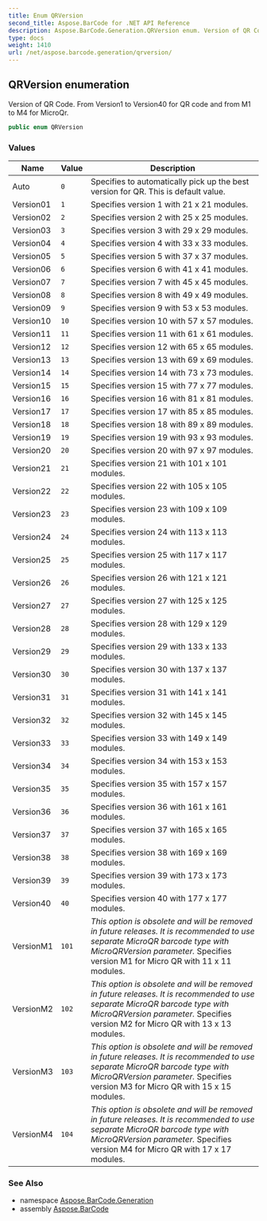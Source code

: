 ```yaml
---
title: Enum QRVersion
second_title: Aspose.BarCode for .NET API Reference
description: Aspose.BarCode.Generation.QRVersion enum. Version of QR Code. From Version1 to Version40 for QR code and from M1 to M4 for MicroQr
type: docs
weight: 1410
url: /net/aspose.barcode.generation/qrversion/
---
```

## QRVersion enumeration

Version of QR Code. From Version1 to Version40 for QR code and from M1 to M4 for MicroQr.

```csharp
public enum QRVersion
```

### Values

| Name | Value | Description |
| --- | --- | --- |
| Auto | `0` | Specifies to automatically pick up the best version for QR. This is default value. |
| Version01 | `1` | Specifies version 1 with 21 x 21 modules. |
| Version02 | `2` | Specifies version 2 with 25 x 25 modules. |
| Version03 | `3` | Specifies version 3 with 29 x 29 modules. |
| Version04 | `4` | Specifies version 4 with 33 x 33 modules. |
| Version05 | `5` | Specifies version 5 with 37 x 37 modules. |
| Version06 | `6` | Specifies version 6 with 41 x 41 modules. |
| Version07 | `7` | Specifies version 7 with 45 x 45 modules. |
| Version08 | `8` | Specifies version 8 with 49 x 49 modules. |
| Version09 | `9` | Specifies version 9 with 53 x 53 modules. |
| Version10 | `10` | Specifies version 10 with 57 x 57 modules. |
| Version11 | `11` | Specifies version 11 with 61 x 61 modules. |
| Version12 | `12` | Specifies version 12 with 65 x 65 modules. |
| Version13 | `13` | Specifies version 13 with 69 x 69 modules. |
| Version14 | `14` | Specifies version 14 with 73 x 73 modules. |
| Version15 | `15` | Specifies version 15 with 77 x 77 modules. |
| Version16 | `16` | Specifies version 16 with 81 x 81 modules. |
| Version17 | `17` | Specifies version 17 with 85 x 85 modules. |
| Version18 | `18` | Specifies version 18 with 89 x 89 modules. |
| Version19 | `19` | Specifies version 19 with 93 x 93 modules. |
| Version20 | `20` | Specifies version 20 with 97 x 97 modules. |
| Version21 | `21` | Specifies version 21 with 101 x 101 modules. |
| Version22 | `22` | Specifies version 22 with 105 x 105 modules. |
| Version23 | `23` | Specifies version 23 with 109 x 109 modules. |
| Version24 | `24` | Specifies version 24 with 113 x 113 modules. |
| Version25 | `25` | Specifies version 25 with 117 x 117 modules. |
| Version26 | `26` | Specifies version 26 with 121 x 121 modules. |
| Version27 | `27` | Specifies version 27 with 125 x 125 modules. |
| Version28 | `28` | Specifies version 28 with 129 x 129 modules. |
| Version29 | `29` | Specifies version 29 with 133 x 133 modules. |
| Version30 | `30` | Specifies version 30 with 137 x 137 modules. |
| Version31 | `31` | Specifies version 31 with 141 x 141 modules. |
| Version32 | `32` | Specifies version 32 with 145 x 145 modules. |
| Version33 | `33` | Specifies version 33 with 149 x 149 modules. |
| Version34 | `34` | Specifies version 34 with 153 x 153 modules. |
| Version35 | `35` | Specifies version 35 with 157 x 157 modules. |
| Version36 | `36` | Specifies version 36 with 161 x 161 modules. |
| Version37 | `37` | Specifies version 37 with 165 x 165 modules. |
| Version38 | `38` | Specifies version 38 with 169 x 169 modules. |
| Version39 | `39` | Specifies version 39 with 173 x 173 modules. |
| Version40 | `40` | Specifies version 40 with 177 x 177 modules. |
| VersionM1 | `101` | *This option is obsolete and will be removed in future releases. It is recommended to use separate MicroQR barcode type with MicroQRVersion parameter.* Specifies version M1 for Micro QR with 11 x 11 modules. |
| VersionM2 | `102` | *This option is obsolete and will be removed in future releases. It is recommended to use separate MicroQR barcode type with MicroQRVersion parameter.* Specifies version M2 for Micro QR with 13 x 13 modules. |
| VersionM3 | `103` | *This option is obsolete and will be removed in future releases. It is recommended to use separate MicroQR barcode type with MicroQRVersion parameter.* Specifies version M3 for Micro QR with 15 x 15 modules. |
| VersionM4 | `104` | *This option is obsolete and will be removed in future releases. It is recommended to use separate MicroQR barcode type with MicroQRVersion parameter.* Specifies version M4 for Micro QR with 17 x 17 modules. |

### See Also

* namespace [Aspose.BarCode.Generation](../../aspose.barcode.generation/)
* assembly [Aspose.BarCode](../../)


